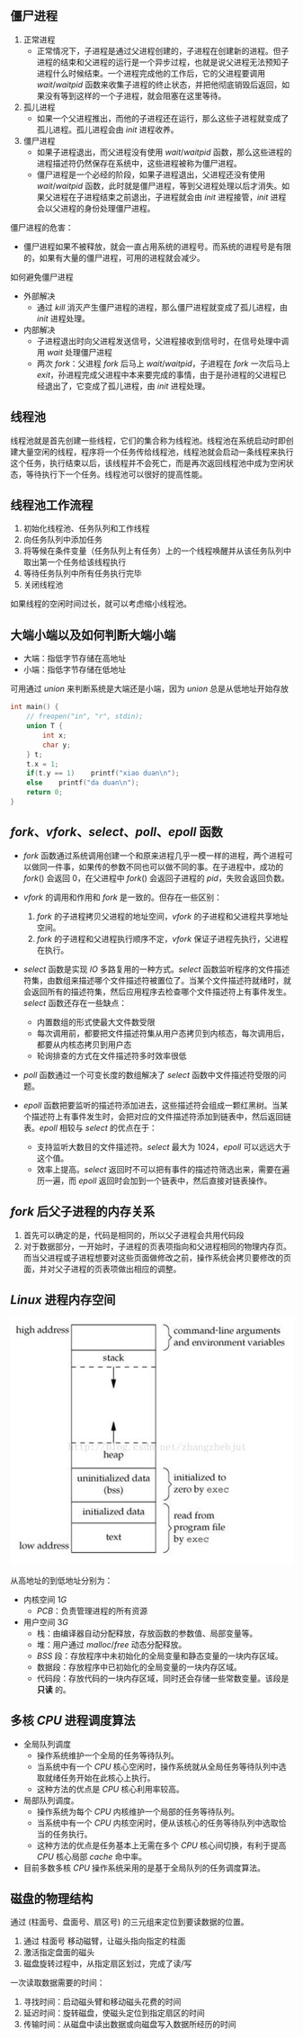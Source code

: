 ## 僵尸进程
1. 正常进程
   - 正常情况下，子进程是通过父进程创建的，子进程在创建新的进程。但子进程的结束和父进程的运行是一个异步过程，也就是说父进程无法预知子进程什么时候结束。一个进程完成他的工作后，它的父进程要调用 $wait/waitpid$ 函数来收集子进程的终止状态，并把他彻底销毁后返回，如果没有等到这样的一个子进程，就会阻塞在这里等待。
2. 孤儿进程
   - 如果一个父进程推出，而他的子进程还在运行，那么这些子进程就变成了孤儿进程。孤儿进程会由 $init$ 进程收养。
3. 僵尸进程
   - 如果子进程退出，而父进程没有使用 $wait/waitpid$ 函数，那么这些进程的进程描述符仍然保存在系统中，这些进程被称为僵尸进程。
   - 僵尸进程是一个必经的阶段，如果子进程退出，父进程还没有使用 $wait/waitpid$ 函数，此时就是僵尸进程，等到父进程处理以后才消失。如果父进程在子进程结束之前退出，子进程就会由 $init$ 进程接管，$init$ 进程会以父进程的身份处理僵尸进程。

僵尸进程的危害：
- 僵尸进程如果不被释放，就会一直占用系统的进程号。而系统的进程号是有限的，如果有大量的僵尸进程，可用的进程就会减少。

如何避免僵尸进程
- 外部解决
  - 通过 $kill$ 消灭产生僵尸进程的进程，那么僵尸进程就变成了孤儿进程，由 $init$ 进程处理。
- 内部解决
  - 子进程退出时向父进程发送信号，父进程接收到信号时，在信号处理中调用 $wait$ 处理僵尸进程
  - 两次 $fork$：父进程 $fork$ 后马上 $wait/waitpid$，子进程在 $fork$ 一次后马上 $exit$，孙进程完成父进程中本来要完成的事情，由于是孙进程的父进程已经退出了，它变成了孤儿进程，由 $init$ 进程处理。

## 线程池
线程池就是首先创建一些线程，它们的集合称为线程池。线程池在系统启动时即创建大量空闲的线程，程序将一个任务传给线程池，线程池就会启动一条线程来执行这个任务，执行结束以后，该线程并不会死亡，而是再次返回线程池中成为空闲状态，等待执行下一个任务。线程池可以很好的提高性能。

## 线程池工作流程
1. 初始化线程池、任务队列和工作线程
2. 向任务队列中添加任务
3. 将等候在条件变量（任务队列上有任务）上的一个线程唤醒并从该任务队列中取出第一个任务给该线程执行
4. 等待任务队列中所有任务执行完毕
5. 关闭线程池

如果线程的空闲时间过长，就可以考虑缩小线程池。

## 大端小端以及如何判断大端小端
- 大端：指低字节存储在高地址
- 小端：指低字节存储在低地址

可用通过 $union$ 来判断系统是大端还是小端，因为 $union$ 总是从低地址开始存放
```cpp
int main() {
	// freopen("in", "r", stdin);
	union T {
		int x;
		char y;
	} t;
	t.x = 1;
	if(t.y == 1)	printf("xiao duan\n");
	else	printf("da duan\n");
	return 0;
}
```

## $fork、vfork、select、poll、epoll$ 函数
- $fork$ 函数通过系统调用创建一个和原来进程几乎一模一样的进程，两个进程可以做同一件事，如果传的参数不同也可以做不同的事。在子进程中，成功的 $fork()$ 会返回 $0$，在父进程中 $fork()$ 会返回子进程的 $pid$，失败会返回负数。

- $vfork$ 的调用和作用和 $fork$ 是一致的。但存在一些区别：
  1. $fork$ 的子进程拷贝父进程的地址空间，$vfork$ 的子进程和父进程共享地址空间。
  2. $fork$ 的子进程和父进程执行顺序不定，$vfork$ 保证子进程先执行，父进程在执行。

- $select$ 函数是实现 $IO$ 多路复用的一种方式。$select$ 函数监听程序的文件描述符集，由数组来描述哪个文件描述符被置位了。当某个文件描述符就绪时，就会返回所有的描述符集，然后应用程序去检查哪个文件描述符上有事件发生。$select$ 函数还存在一些缺点：
  - 内置数组的形式使最大文件数受限
  - 每次调用前，都要把文件描述符集从用户态拷贝到内核态，每次调用后，都要从内核态拷贝到用户态
  - 轮询排查的方式在文件描述符多时效率很低

- $poll$ 函数通过一个可变长度的数组解决了 $select$ 函数中文件描述符受限的问题。

- $epoll$ 函数把要监听的描述符添加进去，这些描述符会组成一颗红黑树。当某个描述符上有事件发生时，会把对应的文件描述符添加到链表中，然后返回链表。$epoll$ 相较与 $select$ 的优点在于：
   - 支持监听大数目的文件描述符。$select$ 最大为 $1024$，$epoll$ 可以远远大于这个值。
   - 效率上提高。$select$ 返回时不可以把有事件的描述符筛选出来，需要在遍历一遍，而 $epoll$ 返回时会加到一个链表中，然后直接对链表操作。

## $fork$ 后父子进程的内存关系
1. 首先可以确定的是，代码是相同的，所以父子进程会共用代码段
2. 对于数据部分，一开始时，子进程的页表项指向和父进程相同的物理内存页。而当父进程或子进程想要对这些页面做修改之前，操作系统会拷贝要修改的页面，并对父子进程的页表项做出相应的调整。

## $Linux$ 进程内存空间
![](进程内存空间.jpg)

从高地址的到低地址分别为：
- 内核空间 $1G$
  - $PCB$：负责管理进程的所有资源
- 用户空间 $3G$
  - 栈：由编译器自动分配释放，存放函数的参数值、局部变量等。
  - 堆：用户通过 $malloc/free$ 动态分配释放。
  - $BSS$ 段：存放程序中未初始化的全局变量和静态变量的一块内存区域。
  - 数据段：存放程序中已初始化的全局变量的一块内存区域。
  - 代码段：存放代码的一块内存区域，同时还会存储一些常数变量。该段是 **只读** 的。

## 多核 $CPU$ 进程调度算法
- 全局队列调度
  - 操作系统维护一个全局的任务等待队列。
  - 当系统中有一个 $CPU$ 核心空闲时，操作系统就从全局任务等待队列中选取就绪任务开始在此核心上执行。
  - 这种方法的优点是 $CPU$ 核心利用率较高。
- 局部队列调度。
  - 操作系统为每个 $CPU$ 内核维护一个局部的任务等待队列。
  - 当系统中有一个 $CPU$ 内核空闲时，便从该核心的任务等待队列中选取恰当的任务执行。
  - 这种方法的优点是任务基本上无需在多个 $CPU$ 核心间切换，有利于提高 $CPU$ 核心局部 $cache$ 命中率。
- 目前多数多核 $CPU$ 操作系统采用的是基于全局队列的任务调度算法。

## 磁盘的物理结构
通过 (柱面号、盘面号、扇区号) 的三元组来定位到要读数据的位置。
1. 通过 柱面号 移动磁臂，让磁头指向指定的柱面
2. 激活指定盘面的磁头
3. 磁盘旋转过程中，从指定扇区划过，完成了读/写

一次读取数据需要的时间：
1. 寻找时间：启动磁头臂和移动磁头花费的时间
2. 延迟时间：旋转磁盘，使磁头定位到指定扇区的时间
3. 传输时间：从磁盘中读出数据或向磁盘写入数据所经历的时间
